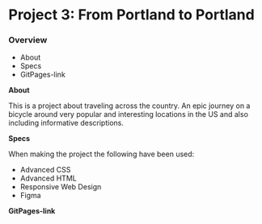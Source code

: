 # Project 3: From Portland to Portland

### Overview
* About
* Specs
* GitPages-link

**About**

This is a project about traveling across the country. An epic journey on a bicycle around very popular and interesting locations in the US and also including informative descriptions.

**Specs**

When making the project the following have been used:
* Advanced CSS
* Advanced HTML
* Responsive Web Design
* Figma  

**GitPages-link**


